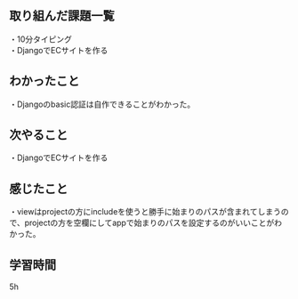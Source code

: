 ## 取り組んだ課題一覧
・10分タイピング
<br>・DjangoでECサイトを作る
## わかったこと
・Djangoのbasic認証は自作できることがわかった。
## 次やること
・DjangoでECサイトを作る

## 感じたこと
・viewはprojectの方にincludeを使うと勝手に始まりのパスが含まれてしまうので、projectの方を空欄にしてappで始まりのパスを設定するのがいいことがわかった。
## 学習時間
5h
